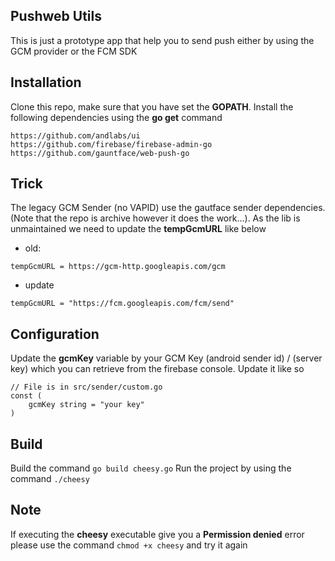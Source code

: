 ## Pushweb Utils

This is just a prototype app that help you to send push either by using the GCM provider or the FCM SDK

## Installation

Clone this repo, make sure that you have set the **GOPATH**.
Install the following dependencies using the **go get** command

```
https://github.com/andlabs/ui
https://github.com/firebase/firebase-admin-go
https://github.com/gauntface/web-push-go
```

## Trick

The legacy GCM Sender (no VAPID) use the gautface sender dependencies. (Note that the repo is archive however it does the work...). As the lib is unmaintained we need to update the **tempGcmURL** like below

- old: 
```
tempGcmURL = https://gcm-http.googleapis.com/gcm
```

- update
```
tempGcmURL = "https://fcm.googleapis.com/fcm/send"
```

## Configuration

Update the **gcmKey** variable by your GCM Key (android sender id) / (server key) which you can retrieve from the firebase console. Update it like so

```
// File is in src/sender/custom.go
const (
	gcmKey string = "your key"
)
```

## Build

Build the command ```go build cheesy.go```
Run the project by using the command ```./cheesy```

## Note

If executing the **cheesy** executable give you a **Permission denied** error please use the command ```chmod +x cheesy``` and try it again
